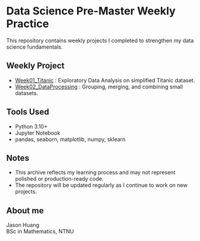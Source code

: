 # Data Science Pre-Master Weekly Practice

This repository contains weekly projects I completed to strengthen my data science fundamentals.

## Weekly Project

- [Week01_Titanic](./Week01_Titanic) : Exploratory Data Analysis on simplified Titanic dataset.
- [Week02_DataProcessing](./Week02_DataProcessing) : Grouping, merging, and combining small datasets.


## Tools Used

- Python 3.10+
- Jupyter Notebook
- pandas, seaborn, matplotlib, numpy, sklearn
  
## Notes

- This archive reflects my learning process and may not represent polished or production-ready code.
- The repository will be updated regularly as I continue to work on new projects.

## About me

Jason Huang  
BSc in Mathematics, NTNU 
